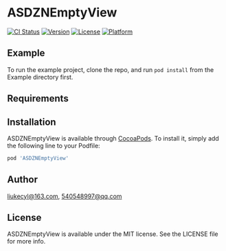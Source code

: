 # ASDZNEmptyView

[![CI Status](https://img.shields.io/travis/liukecyl@163.com/ASDZNEmptyView.svg?style=flat)](https://travis-ci.org/liukecyl@163.com/ASDZNEmptyView)
[![Version](https://img.shields.io/cocoapods/v/ASDZNEmptyView.svg?style=flat)](https://cocoapods.org/pods/ASDZNEmptyView)
[![License](https://img.shields.io/cocoapods/l/ASDZNEmptyView.svg?style=flat)](https://cocoapods.org/pods/ASDZNEmptyView)
[![Platform](https://img.shields.io/cocoapods/p/ASDZNEmptyView.svg?style=flat)](https://cocoapods.org/pods/ASDZNEmptyView)

## Example

To run the example project, clone the repo, and run `pod install` from the Example directory first.

## Requirements

## Installation

ASDZNEmptyView is available through [CocoaPods](https://cocoapods.org). To install
it, simply add the following line to your Podfile:

```ruby
pod 'ASDZNEmptyView'
```

## Author

liukecyl@163.com, 540548997@qq.com

## License

ASDZNEmptyView is available under the MIT license. See the LICENSE file for more info.
